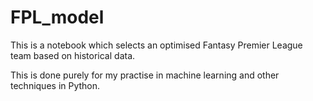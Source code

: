 # FPL_model
This is a notebook which selects an optimised Fantasy Premier League team based on historical data.

This is done purely for my practise in machine learning and other techniques in Python.
